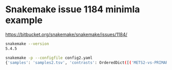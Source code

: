 # Snakemake issue 1184 minimla example

https://bitbucket.org/snakemake/snakemake/issues/1184/

```bash
snakemake --version
5.4.5

snakemake -p --configfile config2.yaml
{'samples': 'samples2.tsv', 'contrasts': OrderedDict([('METS2-vs-PRIMARY2', ['METS2', 'PRIMARY2']), ('METS-vs-PRIMARY', ['METS', 'PRIMARY'])])}
```
